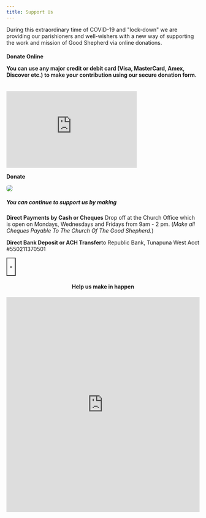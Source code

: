 ```yaml
---
title: Support Us
---
```

<p>During this extraordinary time of  COVID-19 and "lock-down" we are providing our parishioners and well-wishers with a new way of supporting the work and mission of Good Shepherd via online donations. </p> 

<h4>Donate Online</hd>

<p>You can use any major credit or debit card (Visa, MasterCard, Amex, Discover etc.) to make your contribution using our secure donation form.</p>

<div class="grid-container">

<div class="grid-x grid-padding-x align-middle">

<div id="widget" class="medium-6 cell">

<iframe src="https://app.theflybottle.com/status-badge/e8276a25-f69d-4a8c-a032-0e817a2e4414" scrolling="no" allowfullscreen="" width="340" height="200" frameborder="0" style="margin-top: 20px;"></iframe>

<a class="button medium expanded" data-open="donateModal" style="margin-bottom: 30px;" aria-controls="donateModal" aria-haspopup="true" tabindex="0"><strong>Donate</strong></a></div>

<div class="medium-6 cell hide-for-small-only">

<img src="https://goodshepherdtt.org/img/good-shepherd-church-tunapuna.jpg" style="border-radius: 5px;"/>

</div>

</div></div>

<h5><strong>You can continue to support us by making</strong></h5>

<p><strong>Direct Payments by Cash or Cheques</strong>  Drop off at the Church Office which is open on Mondays, Wednesdays and Fridays from 9am - 2 pm. (<i>Make all Cheques Payable To The Church Of The Good Shepherd.</i>)</p>

<p><strong>Direct Bank Deposit or ACH Transfer</strong>to Republic Bank, Tunapuna West Acct #550211370501</p>

<div class="reveal full without-overlay" id="donateModal" data-reveal="" data-v-offset="0" role="dialog" aria-hidden="true" data-yeti-box="donateModal" data-resize="donateModal" data-n="exewxn-n">

<button class="close-button" data-close="" aria-label="Close modal" type="button" style="background: transparent;">

<span aria-hidden="true">×</span>

</button>

<br>

<center><h4>Help us make in happen</h4></center>

<iframe src="https://app.theflybottle.com/form-widget/e8276a25-f69d-4a8c-a032-0e817a2e4414" scrolling="no" allowfullscreen="" width="100%" height="560" frameborder="0"></iframe>

</div>

